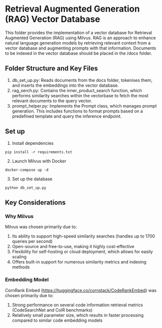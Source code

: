 # Retrieval Augmented Generation (RAG) Vector Database

This folder provides the implementation of a vector database for Retrieval Augmented Generation (RAG) using Milvus. RAG is an approach to enhance natural language generation models by retrieving relevant context from a vector database and augmenting prompts with that information. Documents to be indexed in the vector database should be placed in the /docs folder.

## Folder Structure and Key Files

1. db_set_up.py: Reads documents from the docs folder, tokenises them, and inserts the embeddings into the vector database. 
2. rag_serch.py: Contains the inner_product_search function, which performs similarity searches within the vectorbase to fetch the most relevant documents to the query vector.
3. prompt_helper.py: Implements the Prompt class, which manages prompt generation. This includes functions to format prompts based on a predefined template and query the inference endpoint.


## Set up

1. Install dependencies
```
pip install -r requirements.txt
```
2. Launch Milvus with Docker
```
docker-compose up -d
```

3. Set up the database 
```
python db_set_up.py
```

## Key Considerations

### Why Milvus
Milvus was chosen primarily due to:
1. Its ability to support high-speed similarity searches (handles up to 1700 queries per second)
2. Open-source and free-to-use, making it highly cost-effective
3. Flexibility for self-hosting or cloud deployment, which allows for easily scaling
4. Offers built-in support for numerous similarity metrics and indexing methods

### Embedding Model 
CornRank Embed (https://huggingface.co/cornstack/CodeRankEmbed) was chosen primarily due to:
1. Strong performance on several code information retrieval metrics (CodeSearchNet and CoIR benchmarks)
2. Relatively small parameter size, which results in faster processing compared to similar code embedding models

